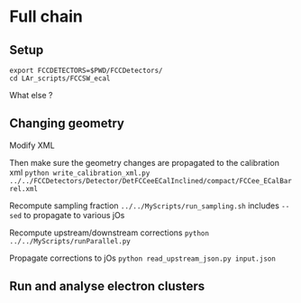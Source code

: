 # Full chain

## Setup

```
export FCCDETECTORS=$PWD/FCCDetectors/
cd LAr_scripts/FCCSW_ecal
```

What else ?

## Changing geometry

Modify XML

Then make sure the geometry changes are propagated to the calibration xml
`python write_calibration_xml.py ../../FCCDetectors/Detector/DetFCCeeECalInclined/compact/FCCee_ECalBarrel.xml`

Recompute sampling fraction
`../../MyScripts/run_sampling.sh`
includes `--sed` to propagate to various jOs

Recompute upstream/downstream corrections
`python ../../MyScripts/runParallel.py`

Propagate corrections to jOs
`python read_upstream_json.py input.json`

## Run and analyse electron clusters

